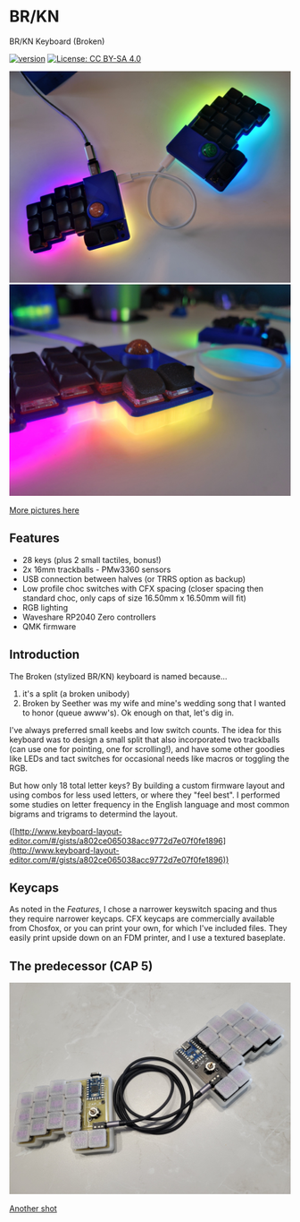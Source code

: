# BR/KN
BR/KN Keyboard (Broken)

[![version](https://img.shields.io/badge/version-1.0.0-blue)](#)
[![License: CC BY-SA 4.0](https://img.shields.io/badge/License-CC%20BY--SA%204.0-lightgrey.svg)](https://creativecommons.org/licenses/by-sa/4.0/)

![BR/KN 001](images/20240415_103532.jpg)
![BR/KN 002](images/20240415_103541.jpg)

[More pictures here](images/)

## Features

- 28 keys (plus 2 small tactiles, bonus!)
- 2x 16mm trackballs - PMw3360 sensors
- USB connection between halves (or TRRS option as backup)
- Low profile choc switches with CFX spacing (closer spacing then standard choc, only caps of size 16.50mm x 16.50mm will fit)
- RGB lighting
- Waveshare RP2040 Zero controllers
- QMK firmware

## Introduction

The Broken (stylized BR/KN) keyboard is named because... 

  1. it's a split (a broken unibody)
  2. Broken by Seether was my wife and mine's wedding song that I wanted to honor (queue awww's).  Ok enough on that, let's dig in.

I've always preferred small keebs and low switch counts.  The idea for this keyboard was to design a small split that also incorporated two trackballs (can use one for pointing, one for scrolling!), and have some other goodies like LEDs and tact switches for occasional needs like macros or toggling the RGB.

But how only 18 total letter keys?  By building a custom firmware layout and using combos for less used letters, or where they "feel best".  I performed some studies on letter frequency in the English language and most common bigrams and trigrams to determind the layout.  

([http://www.keyboard-layout-editor.com/#/gists/a802ce065038acc9772d7e07f0fe1896](http://www.keyboard-layout-editor.com/#/gists/a802ce065038acc9772d7e07f0fe1896))


## Keycaps

As noted in the *Features*, I chose a narrower keyswitch spacing and thus they require narrower keycaps.  CFX keycaps are commercially available from Chosfox, or you can print your own, for which I've included files.  They easily print upside down on an FDM printer, and I use a textured baseplate.



## The predecessor (CAP 5)

![CAP5 001](images/20240416_134633.jpg)

[Another shot](images/20240416_134642.jpg)
